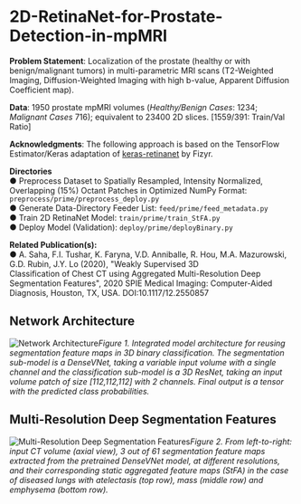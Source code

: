 # 2D-RetinaNet-for-Prostate-Detection-in-mpMRI
 
**Problem Statement**: Localization of the prostate (healthy or with benign/malignant tumors) in multi-parametric MRI scans (T2-Weighted Imaging, Diffusion-Weighted Imaging with high b-value, Apparent Diffusion Coefficient map).   

**Data**: 1950 prostate mpMRI volumes (*Healthy/Benign Cases*: 1234; *Malignant Cases* 716); equivalent to 23400 2D slices. [1559/391: Train/Val Ratio] 

**Acknowledgments**: The following approach is based on the TensorFlow Estimator/Keras adaptation of [keras-retinanet](https://github.com/fizyr/keras-retinanet/) by Fizyr.

**Directories**  
  ● Preprocess Dataset to Spatially Resampled, Intensity Normalized, Overlapping (15%) Octant Patches in Optimized NumPy Format: `preprocess/prime/preprocess_deploy.py`  
  ● Generate Data-Directory Feeder List: `feed/prime/feed_metadata.py`  
  ● Train 2D RetinaNet Model: `train/prime/train_StFA.py`  
  ● Deploy Model (Validation): `deploy/prime/deployBinary.py`  
  


**Related Publication(s):**  
  ● A. Saha, F.I. Tushar, K. Faryna, V.D. Anniballe, R. Hou, M.A. Mazurowski, G.D. Rubin, J.Y. Lo (2020), "Weakly Supervised 3D   
    Classification of Chest CT using Aggregated Multi-Resolution Deep Segmentation Features", 2020 SPIE Medical Imaging: Computer-Aided 
    Diagnosis, Houston, TX, USA. DOI:10.1117/12.2550857
                 


## Network Architecture  
  
  
![Network Architecture](reports/images/network_architecture.png)*Figure 1.  Integrated model architecture for reusing segmentation feature maps in 3D binary classification. The segmentation sub-model is a DenseVNet, taking a variable input volume with a single channel and the classification sub-model is a 3D ResNet, taking an input volume patch of size [112,112,112] with 2 channels. Final output is a tensor with the predicted class probabilities.*  
  
    
    
## Multi-Resolution Deep Segmentation Features  
  
  
![Multi-Resolution Deep Segmentation Features](reports/images/segmentation_features.png)*Figure 2.  From left-to-right: input CT volume (axial view), 3 out of 61 segmentation feature maps extracted from the pretrained DenseVNet model, at different resolutions, and their corresponding static aggregated feature maps (StFA) in the case of diseased lungs with atelectasis (top row), mass (middle row) and emphysema (bottom row).*  
